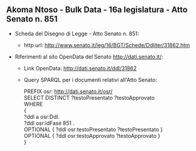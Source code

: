 ## Akoma Ntoso - Bulk Data - 16a legislatura - Atto Senato n. 851 ##

* Scheda del Disegno di Legge - Atto Senato n. 851:
	* http url: http://www.senato.it/leg/16/BGT/Schede/Ddliter/31862.htm

* Riferimenti al sito OpenData del Senato http://dati.senato.it/:
	* Link OpenData: http://dati.senato.it/ddl/31862
	* Query SPARQL per i documenti relativi all'Atto Senato:

        PREFIX osr: <http://dati.senato.it/osr/>  
		SELECT DISTINCT ?testoPresentato ?testoApprovato  
		WHERE  
		{  
		    ?ddl a osr:Ddl.  
		    ?ddl osr:idFase 851 .  
		    OPTIONAL { ?ddl osr:testoPresentato ?testoPresentato }  
		    OPTIONAL { ?ddl osr:testoApprovato ?testoApprovato }  
		}
		